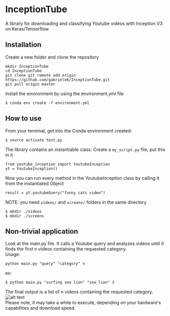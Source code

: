 # InceptionTube
A library for downloading and classifying Youtube videos with Inception V3 on Keras/Tensorflow

## Installation

Create a new folder and clone the repository  
```
mkdir InceptionTube
cd InceptionTube
git clone git remote add origin https://github.com/gabriele6/InceptionTube.git
git pull origin master
```
Install the environment by using the environment.yml file  
```
$ conda env create -f environment.yml
```

## How to use

From your terminal, get into the Conda environment created:  
```
$ source activate test.py
```
The library contains an instantiable class. Create a `my_script.py` file, put this in it 
```
from youtube_inception import YoutubeInception 
yt = YoutubeInception()
```
Now you can run every method in the YoutubeInception class by calling it from the instantiated Object
```
result = yt.youtubeQuery("funny cats video")
```  
NOTE: you need `videos/` and `screens/` folders in the same directory  
```
$ mkdir ./videos  
$ mkdir ./screens
```


## Non-trivial application


Look at the main.py file. It calls a Youtube query and analyzes videos until it finds the first n videos containing the requested category.  
Usage:  
```
python main.py "query" "category" n   
```  
ex:   
```
$ python main.py "surfing sea lion" "sea_lion" 3
```
The final output is a list of n videos containing the requested category.  
![alt text](https://i.imgur.com/gfzolLJ.png)  
Please note, it may take a while to execute, depending on your hardware's capabilities and download speed.  
